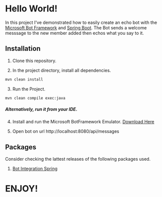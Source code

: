 # Hello World!
In this project I've demonstrated how to easily create an echo bot with the [Microsoft Bot Framework](https://dev.botframework.com/) and [Spring Boot](https://spring.io/projects/spring-boot). The Bot sends a welcome messsage to the new member added then echos what you say to it.

## Installation
1. Clone this repository.

2. In the project directory, install all dependencies.
```bash
mvn clean install
```
3. Run the Project.
```bash
mvn clean compile exec:java
```
 ##### Alternatively, run it from your IDE.


4. Install and run the Microsoft BotFramework Emulator. [Download Here](https://docs.microsoft.com/en-us/azure/bot-service/bot-service-debug-emulator?view=azure-bot-service-4.0&tabs=csharp)

5. Open bot on url http://localhost:8080/api/messages

## Packages
Consider checking the lattest releases of the following packages used.

1. [Bot Integration Spring](https://mvnrepository.com/artifact/com.microsoft.bot/bot-integration-spring)


# ENJOY!
